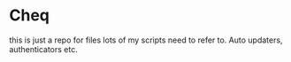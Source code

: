 # Cheq

this is just a repo for files lots of my scripts need to refer to. Auto updaters, authenticators etc.
